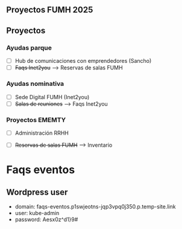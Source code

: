 ## Proyectos FUMH 2025

## Proyectos

### Ayudas parque

-   [ ] Hub de comunicaciones con emprendedores (Sancho)
-   [ ] ~~Faqs Inet2you~~ --> Reservas de salas FUMH

### Ayudas nominativa

-   [ ] Sede Digital FUMH (Inet2you)
-   [ ] ~~Salas de reuniones~~ --> Faqs Inet2you

### Proyectos EMEMTY

-   [ ] Administración RRHH
-   [ ] ~~Reservas de salas FUMH~~ --> Inventario



# Faqs eventos

## Wordpress user
- domain: faqs-eventos.p1swjeotns-jqp3vpq0j350.p.temp-site.link
- user: kube-admin
- password: Aesx0z^d1}9#

